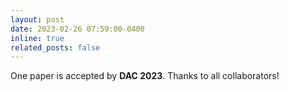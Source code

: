 ```yaml
---
layout: post
date: 2023-02-26 07:59:00-0400
inline: true
related_posts: false
---
```


One paper is accepted by **DAC 2023**. Thanks to all collaborators!


<!-- A simple inline announcement. -->
